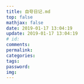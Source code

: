 ```yaml
---
title: 自夸日记.md
top: false
mathjax: false
date: 2019-01-17 13:04:19
update: 2019-01-17 13:04:19
# id:
comments:
permalink:
categories:
tags:
password:
img: 
---
```

